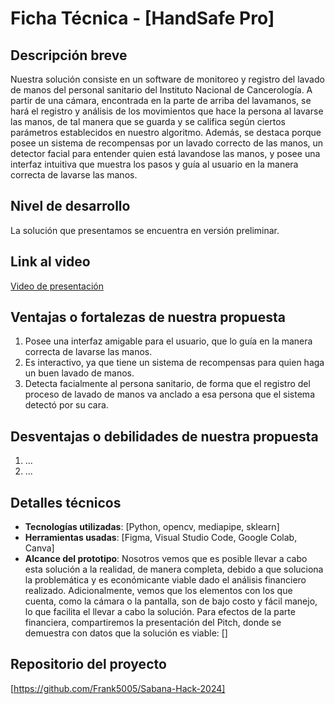 # Ficha Técnica - [HandSafe Pro]

## Descripción breve
Nuestra solución consiste en un software de monitoreo y registro del lavado de manos del personal sanitario del Instituto Nacional de Cancerología. A partir de una cámara, encontrada en la
parte de arriba del lavamanos, se hará el registro y análisis de los movimientos que hace la persona al lavarse las manos, de tal manera que se guarda y se califica según ciertos parámetros
establecidos en nuestro algoritmo. Además, se destaca porque posee un sistema de recompensas por un lavado correcto de las manos, un detector facial para entender quien está lavandose las 
manos, y posee una interfaz intuitiva que muestra los pasos y guía al usuario en la manera correcta de lavarse las manos.

## Nivel de desarrollo
La solución que presentamos se encuentra en versión preliminar.

## Link al video
[Video de presentación](URL)

## Ventajas o fortalezas de nuestra propuesta
1. Posee una interfaz amigable para el usuario, que lo guía en la manera correcta de lavarse las manos.
2. Es interactivo, ya que tiene un sistema de recompensas para quien haga un buen lavado de manos.
3. Detecta facialmente al persona sanitario, de forma que el registro del proceso de lavado de manos va anclado a esa persona que el sistema detectó por su cara.

## Desventajas o debilidades de nuestra propuesta
1. ...
2. ...

## Detalles técnicos
- **Tecnologías utilizadas**: [Python, opencv, mediapipe, sklearn]
- **Herramientas usadas**: [Figma, Visual Studio Code, Google Colab, Canva]
- **Alcance del prototipo**:
  Nosotros vemos que es posible llevar a cabo esta solución a la realidad, de manera completa, debido a que soluciona la problemática y es económicante viable dado el análisis financiero
  realizado. Adicionalmente, vemos que los elementos con los que cuenta, como la cámara o la pantalla, son de bajo costo y fácil manejo, lo que facilita el llevar a cabo la solución. Para
  efectos de la parte financiera, compartiremos la presentación del Pitch, donde se demuestra con datos que la solución es viable:
[]

## Repositorio del proyecto
[https://github.com/Frank5005/Sabana-Hack-2024]
